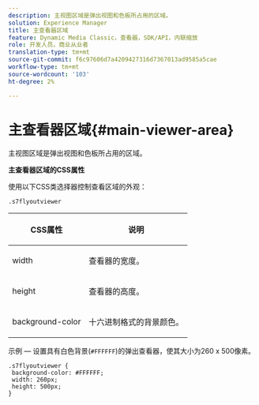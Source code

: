 ```yaml
---
description: 主视图区域是弹出视图和色板所占用的区域。
solution: Experience Manager
title: 主查看器区域
feature: Dynamic Media Classic，查看器，SDK/API，内联缩放
role: 开发人员，商业从业者
translation-type: tm+mt
source-git-commit: f6c97606d7a4209427316d7367013ad9585a5cae
workflow-type: tm+mt
source-wordcount: '103'
ht-degree: 2%

---
```



# 主查看器区域{#main-viewer-area}

主视图区域是弹出视图和色板所占用的区域。

<!--<a id="section_061E550C1C1D4DB2BD663A898895B38C"></a>-->

**主查看器区域的CSS属性**

使用以下CSS类选择器控制查看区域的外观：

```
.s7flyoutviewer
```

<table id="table_94EE3F5BBE4547C0B4943471CEE7EDE4"> 
 <thead> 
  <tr> 
   <th colname="col1" class="entry"> <p> CSS属性 </p> </th> 
   <th colname="col2" class="entry"> <p>说明 </p> </th> 
  </tr> 
 </thead>
 <tbody> 
  <tr> 
   <td colname="col1"> <p> <span class="codeph"> width </span> </p> </td> 
   <td colname="col2"> <p>查看器的宽度。 </p> </td> 
  </tr> 
  <tr> 
   <td colname="col1"> <p> <span class="codeph"> height </span> </p> </td> 
   <td colname="col2"> <p>查看器的高度。 </p> </td> 
  </tr> 
  <tr> 
   <td colname="col1"> <p> <span class="codeph"> background-color  </span> </p> </td> 
   <td colname="col2"> <p> 十六进制格式的背景颜色。 </p> </td> 
  </tr> 
 </tbody> 
</table>

示例 — 设置具有白色背景(`#FFFFFF`)的弹出查看器，使其大小为260 x 500像素。

```
.s7flyoutviewer { 
 background-color: #FFFFFF; 
 width: 260px; 
 height: 500px;  
}
```

